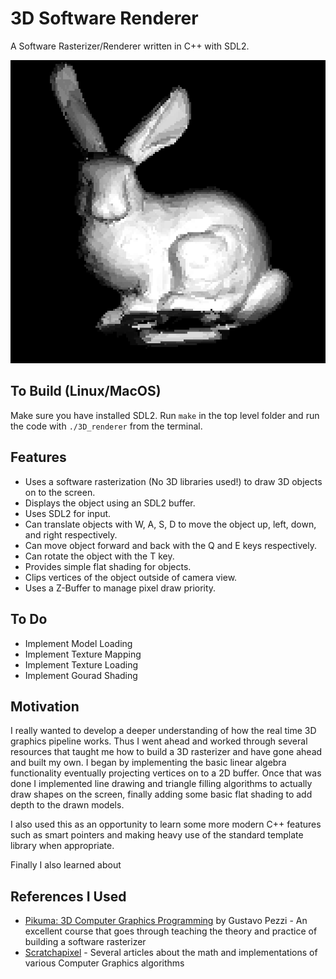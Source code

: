 # 3D Software Renderer
A Software Rasterizer/Renderer written in C++ with SDL2.

![Demo Image](./img/bunny.png)

## To Build (Linux/MacOS)
Make sure you have installed SDL2. Run `make` in the top level folder and run the code with `./3D_renderer` from the terminal. 

## Features
- Uses a software rasterization (No 3D libraries used!) to draw 3D objects on to the screen.
- Displays the object using an SDL2 buffer.
- Uses SDL2 for input.
- Can translate objects with W, A, S, D to move the object up, left, down, and right respectively.
- Can move object forward and back with the Q and E keys respectively.
- Can rotate the object with the T key.
- Provides simple flat shading for objects.
- Clips vertices of the object outside of camera view.
- Uses a Z-Buffer to manage pixel draw priority.

## To Do
- Implement Model Loading
- Implement Texture Mapping
- Implement Texture Loading
- Implement Gourad Shading

## Motivation
I really wanted to develop a deeper understanding of how the real time 3D graphics pipeline works. Thus I went ahead and worked through several resources that taught me how to build a 3D rasterizer and have gone ahead and built my own. I began by implementing the basic linear algebra functionality eventually projecting vertices on to a 2D buffer. Once that was done I implemented line drawing and triangle filling algorithms to actually draw shapes on the screen, finally adding some basic flat shading to add depth to the drawn models.

I also used this as an opportunity to learn some more modern C++ features such as smart pointers and making heavy use of the standard template library when appropriate.

Finally I also learned about

## References I Used
- [Pikuma: 3D Computer Graphics Programming](https://pikuma.com/courses/learn-3d-computer-graphics-programming) by Gustavo Pezzi - An excellent course that goes through teaching the theory and practice of building a software rasterizer
- [Scratchapixel](https://www.scratchapixel.com/index.html) - Several articles about the math and implementations of various Computer Graphics algorithms